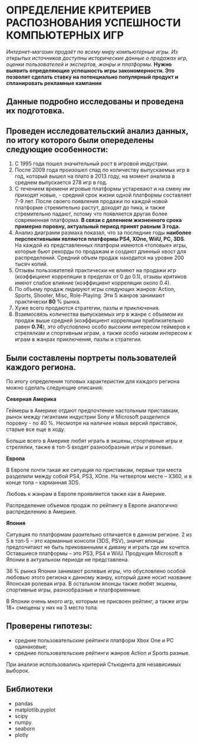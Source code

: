
# ОПРЕДЕЛЕНИЕ КРИТЕРИЕВ РАСПОЗНОВАНИЯ УСПЕШНОСТИ КОМПЬЮТЕРНЫХ ИГР

*Интернет-магазин продаёт по всему миру компьютерные игры. Из открытых источников доступны исторические данные о продажах игр, оценки пользователей и экспертов, жанры и платформы.*
**Нужно выявить определяющие успешность игры закономерности. Это позволит сделать ставку на потенциально популярный продукт и спланировать рекламные кампании**

## Данные подробно исследованы и проведена их подготовка.

## Проведен исследовательский анализ данных, по итогу которого были опеределены следующие особенности:

1.	С 1995 года пошел значительный рост в игровой индустрии.
2.	После 2009 года произошел спад по количеству выпускаемых игр в год, который вышел на плато в 2013 году, на момент анализа в среднем выпускается 278 игр в год.
3.	С течением времени игровые платформы устаревают и на смену им приходят новые, - средний срок жизни одной платформы составляет 7-9 лет. После своего появления продажи по каждой новой платформе стремительно растут, доходят до пика, и также стремительно падают, потому что появляется другая более современная платформа. **В связи с делением жизненного срока примерно поровну, актуальный период принят равным 3 года.**
4.	Анализ диаграмм размаха показал, что за последние годы **наиболее перспективными являются платформы PS4, XOne, WiiU, PC, 3DS**. На каждой из представленных платформ имеются «топовые» игры, которые бьют рекорды по продажам и создают длинный хвост для распределений. Средний объем продаж находится на уровне 200 тысяч копий.
5.	Отзывы пользователей практически не влияют на продажи игр (коэффициент корреляции в пределах от 0 до 0.1), отзывы критиков имеют слабое влияние (коэффициент корреляции около 0.4).
6.	По объему продаж лидируют игры следующих жанров: Action, Sports, Shooter, Misc, Role-Playing. Эти 5 жанров занимают практически **80** % рынка.
7.	Хуже всего продаются стратегии, пазлы и приключения.
8.	Взаимосвязь количества выпускаемых игр в жанре с объемом их продаж выше средней (коэффициент корреляции приблизительно равен **0.74**), это обусловлено особо высоким интересом геймеров к стрелялкам и спортивным играм, а также особо низким интересом к играм в жанрах приключения, пазлы и стратегии.

## Были составлены портреты пользователей каждого региона.
По итогу определения топовых характеристик для каждого региона можно сделать следующие описания:<br>
    
**Северная Америка**
    
Геймеры в Америке отдают предпочтение настольным приставкам, рынок между гигантами индустрии Sony и Microsoft разделился поровну - по 40 %. Несмотря на наличие новых версий приставок, старые все еще в ходу.
    
Больше всего в Америке любят играть в экшены, спортивные игры и стрелялки, также в топ-5 входят разнообразные игры и ролевые.


**Европа**
    
В Европе почти такая же ситуация по приставкам, первые три места разделили между собой PS4, PS3, XOne. На четвертом месте – X360, и в конце топа – карманная 3DS.
    
Любовь к жанрам в Европе проявляется также как в Америке.

Распределение объемов продаж по рейтингу в Европе аналогично распределению в Америке.
    
**Япония**
    
Ситуация по платформам разительно отличается в данном регионе. 2 из 5 в топ-5 – это карманные консоли (3DS, PSV), значит японцы предпочитают не быть прикованными к дивану и играть где им хочется. Оставшиеся платформы – это PS3, PS4 и WiiU. Продукция Microsoft в Японии в актуальном периоде не представлена.
    
36 % рынка Японии занимают ролевые игры, что обусловлено особой любовью этого региона к данному жанру, который даже носит название Японская ролевая игра. В остальном японцы также любят экшены, спортивные игры, разнообразные и платформенные.
    
В Японии очень много игр, которым не присвоен рейтинг, а также игры 18+ смещены у них на 3 место топа.

## Проверены гипотезы: 
- средние пользовательские рейтинги платформ Xbox One и PC одинаковые;  
- средние пользовательские рейтинги жанров Action и Sports разные. 

При анализе использовались критерий Стьюдента для независимых выборок.

## Библиотеки
* pandas
* matplotlib.pyplot
* scipy
* numpy
* seaborn
* plotly
